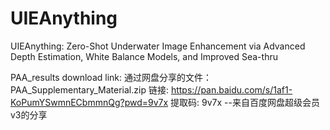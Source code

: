 # UIEAnything
UIEAnything: Zero-Shot Underwater Image Enhancement via Advanced Depth Estimation, White Balance Models, and Improved Sea-thru



PAA_results download link:
通过网盘分享的文件：PAA_Supplementary_Material.zip
链接: https://pan.baidu.com/s/1af1-KoPumYSwmnECbmmnQg?pwd=9v7x 提取码: 9v7x 
--来自百度网盘超级会员v3的分享
